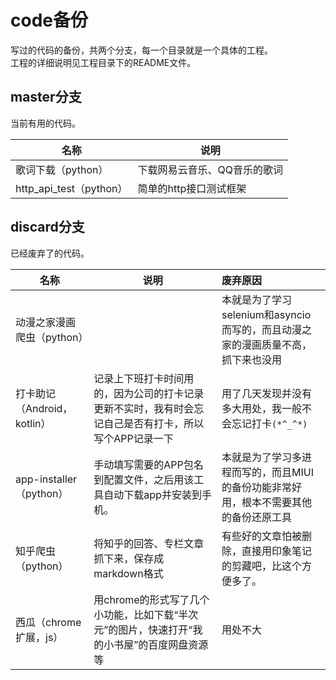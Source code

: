 # code备份

写过的代码的备份，共两个分支，每一个目录就是一个具体的工程。  
工程的详细说明见工程目录下的README文件。

## master分支

当前有用的代码。  

|名称|说明|
|-|-|
|歌词下载（python）|下载网易云音乐、QQ音乐的歌词|
|http_api_test（python）|简单的http接口测试框架|

## discard分支

已经废弃了的代码。

|名称|说明|废弃原因|
|-|-|:-|
|动漫之家漫画爬虫（python）||本就是为了学习selenium和asyncio而写的，而且动漫之家的漫画质量不高，抓下来也没用|
|打卡助记（Android，kotlin）|记录上下班打卡时间用的，因为公司的打卡记录更新不实时，我有时会忘记自己是否有打卡，所以写个APP记录一下|用了几天发现并没有多大用处，我一般不会忘记打卡`(*^_^*)`|
|app-installer（python）|手动填写需要的APP包名到配置文件，之后用该工具自动下载app并安装到手机。|本就是为了学习多进程而写的，而且MIUI的备份功能非常好用，根本不需要其他的备份还原工具|
|知乎爬虫（python）|将知乎的回答、专栏文章抓下来，保存成markdown格式|有些好的文章怕被删除，直接用印象笔记的剪藏吧，比这个方便多了。|
|西瓜（chrome扩展，js）|用chrome的形式写了几个小功能，比如下载“半次元”的图片，快速打开“我的小书屋”的百度网盘资源等|用处不大|